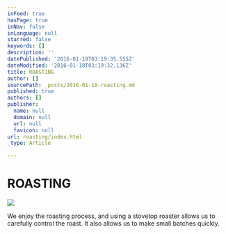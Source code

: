 ```yaml
---
inFeed: true
hasPage: true
inNav: false
inLanguage: null
starred: false
keywords: []
description: ''
datePublished: '2016-01-18T03:19:35.555Z'
dateModified: '2016-01-18T03:19:32.136Z'
title: ROASTING
author: []
sourcePath: _posts/2016-01-18-roasting.md
published: true
authors: []
publisher:
  name: null
  domain: null
  url: null
  favicon: null
url: roasting/index.html
_type: Article

---
```

# ROASTING
![](https://s3-us-west-2.amazonaws.com/the-grid-img/p/af84b15c3cdfd090878838b867edde8eefbd1638.jpg)

We enjoy the roasting process, and using a stovetop roaster allows us to carefully control the roast.  It also allows us to make small batches quickly.